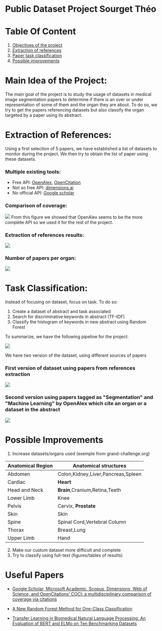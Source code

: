 # Public Dataset Project Sourget Théo

# Table Of Content
1. [Objectives of the project](#objectives)
2. [Extraction of references](#references-extraction)
3. [Paper task classification](#classification)
4. [Possible improvements](#futur)

<div id='objectives'/>

# Main Idea of the Project:

The main goal of the project is to study the usage of datasets in medical image segmentation papers to determine if there is an over or under representation of some of them and the organ they are about.
To do so, we try to get the papers referencing datasets but also classify the organ targeted by a paper using its abstract.


<div id="references-extraction"/>

# Extraction of References:
Using a first selection of 5 papers, we have established a list of datasets to monitor during the project. We then try to obtain the list of paper using these datasets.

### Multiple existing tools:
* Free API: [OpenAlex](https://opencitations.net/), [OpenCitation](https://opencitations.net/)
* Not so free API: [dimensions.ai](https://www.dimensions.ai/)
* No official API: [Google scholar](https://scholar.google.com/)

### Comparison of coverage:

![](../ressources/presentation_img/coverage_comparison.png)
From this figure we showed that OpenAlex seems to be the more complete API so we used it for the rest of the project.

### Extraction of references results:
![](../ressources/presentation_img/number_of_references.png)


### Number of papers per organ:
![](../ressources/presentation_img/number_per_organ.png)

<div id="classification"/>

# Task Classification:
Instead of focusing on dataset, focus on task.
To do so:
1. Create a dataset of abstract and task associated
2. Search for discriminative keywords in abstract (TF-IDF)
3. Classify the histogram of keywords in new abstract using Random Forest

To summarize, we have the following pipeline for the project:

![](../ressources/presentation_img/final_pipeline.png)

We have two version of the dataset, using different sources of papers
### First version of dataset using papers from references extraction 
![](../ressources/presentation_img/error_bad_dataset.png)

### Second version using papers tagged as "Segmentation" and "Machine Learning" by OpenAlex which cite an organ or a dataset in the abstract
![](../ressources/presentation_img/error_clean_dataset.png)


<div id="futur"/>

# Possible Improvements
1. Increase datasets/organs used (exemple from grand-challenge.org)

| Anatomical Region | Anatomical structures                     |
|-------------------|-------------------------------------------|
| Abdomen           | Colon,Kidney,Liver,Pancreas,Spleen        |
| Cardiac           | <b>Heart</b>                              |
| Head and Neck     | <b>Brain</b>,Cranium,Retina,Teeth         |
| Lower Limb        | Knee                                      |
| Pelvis            | Cervix, <b>Prostate</b>                   |
| Skin              | Skin                                      |
| Spine             | Spinal Cord,Vertebral Column              |
| Thorax            | Breast,Lung                               |
| Upper Limb        | Hand                                      |
2. Make our custom dataset more difficult and complete
3. Try to classify using full-text (figures/tables of results)



# Useful Papers
* [Google Scholar, Microsoft Academic, Scopus, Dimensions,
Web of Science, and OpenCitations’ COCI: a multidisciplinary
comparison of coverage via citations](https://link.springer.com/content/pdf/10.1007/s11192-020-03690-4)

* [A New Random Forest Method for One-Class Classification](https://link.springer.com/chapter/10.1007/978-3-642-34166-3_31)

* [Transfer Learning in Biomedical Natural Language Processing: An Evaluation of BERT and ELMo on Ten Benchmarking Datasets](https://arxiv.org/abs/1906.05474)